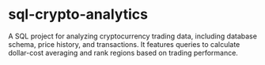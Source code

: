 # sql-crypto-analytics
A SQL project for analyzing cryptocurrency trading data, including database schema, price history, and transactions. It features queries to calculate dollar-cost averaging and rank regions based on trading performance.
